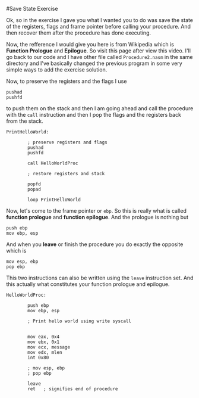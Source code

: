 #Save State Exercise

Ok, so in the exercise I gave you what I wanted you to do was save
the state of the registers, flags and frame pointer before calling
your procedure. And then recover them after the procedure has done
executing.

Now, the refference I would give you here is from Wikipedia which is
**Function Prologue** and **Epilogue**. So visit this page after view
this video. I'll go back to our code and I have other file called
`Procedure2.nasm` in the same directory and I've basically changed
the previous program in some very simple ways to add the exercise
solution.

Now, to preserve the registers and the flags I use

```
pushad
pushfd
```

to push them on the stack and then I am going ahead and call the 
procedure with the `call` instruction and then I pop the flags and the 
registers back from the stack.

```
PrintHelloWorld:

        ; preserve registers and flags
        pushad
        pushfd

        call HelloWorldProc

        ; restore registers and stack

        popfd
        popad

        loop PrintHelloWorld
```

Now, let's come to the frame pointer or `ebp`. So this is really what
is called **function prologue** and **function epilogue**. And the
prologue is nothing but

```
push ebp
mov ebp, esp
```

And when you **leave** or finish the procedure you do exactly the
opposite which is

```
mov esp, ebp
pop ebp
```

This two instructions can also be written using the `leave` instruction
set. And this actually what constitutes your function prologue and
epilogue.

```
HelloWorldProc:

        push ebp
        mov ebp, esp

        ; Print hello world using write syscall


        mov eax, 0x4
        mov ebx, 0x1
        mov ecx, message
        mov edx, mlen
        int 0x80

        ; mov esp, ebp
        ; pop ebp

        leave
        ret   ; signifies end of procedure
```
